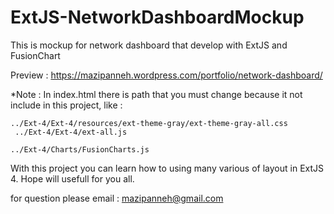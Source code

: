 # ExtJS-NetworkDashboardMockup
This is mockup for network dashboard that develop with ExtJS and FusionChart

Preview : https://mazipanneh.wordpress.com/portfolio/network-dashboard/

*Note :
    In index.html there is path that you must change because it not include in this project, like : </br>
    <code>  ../Ext-4/Ext-4/resources/ext-theme-gray/ext-theme-gray-all.css </code> </br>
    <code>  ../Ext-4/Ext-4/ext-all.js </code> </br>
    <code>  ../Ext-4/Charts/FusionCharts.js </code>

With this project you can learn how to using many various of layout in ExtJS 4.
Hope will usefull for you all.

for question please email : mazipanneh@gmail.com
